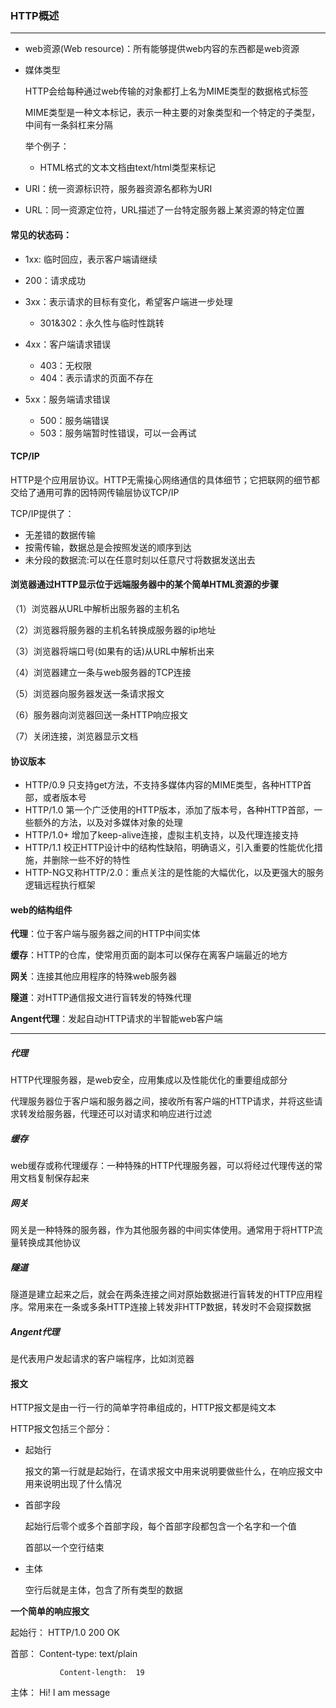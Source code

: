 ### HTTP概述

---

+ web资源(Web resource)：所有能够提供web内容的东西都是web资源

+ 媒体类型

  HTTP会给每种通过web传输的对象都打上名为MIME类型的数据格式标签

  MIME类型是一种文本标记，表示一种主要的对象类型和一个特定的子类型，中间有一条斜杠来分隔

  举个例子：

  + HTML格式的文本文档由text/html类型来标记

+ URI：统一资源标识符，服务器资源名都称为URI

+ URL：同一资源定位符，URL描述了一台特定服务器上某资源的特定位置



#### 常见的状态码：

+ 1xx:	临时回应，表示客户端请继续

+ 200：请求成功
+ 3xx：表示请求的目标有变化，希望客户端进一步处理
  + 301&302：永久性与临时性跳转
+ 4xx：客户端请求错误
  + 403：无权限
  + 404：表示请求的页面不存在
+ 5xx：服务端请求错误
  + 500：服务端错误
  + 503：服务端暂时性错误，可以一会再试



#### TCP/IP

HTTP是个应用层协议。HTTP无需操心网络通信的具体细节；它把联网的细节都交给了通用可靠的因特网传输层协议TCP/IP

TCP/IP提供了：

+ 无差错的数据传输
+ 按需传输，数据总是会按照发送的顺序到达
+ 未分段的数据流:可以在任意时刻以任意尺寸将数据发送出去



#### 浏览器通过HTTP显示位于远端服务器中的某个简单HTML资源的步骤

（1）浏览器从URL中解析出服务器的主机名

（2）浏览器将服务器的主机名转换成服务器的ip地址

（3）浏览器将端口号(如果有的话)从URL中解析出来

（4）浏览器建立一条与web服务器的TCP连接

（5）浏览器向服务器发送一条请求报文

（6）服务器向浏览器回送一条HTTP响应报文

（7）关闭连接，浏览器显示文档



#### 协议版本

+ HTTP/0.9  只支持get方法，不支持多媒体内容的MIME类型，各种HTTP首部，或者版本号
+ HTTP/1.0  第一个广泛使用的HTTP版本，添加了版本号，各种HTTP首部，一些额外的方法，以及对多媒体对象的处理
+ HTTP/1.0+ 增加了keep-alive连接，虚拟主机支持，以及代理连接支持
+ HTTP/1.1  校正HTTP设计中的结构性缺陷，明确语义，引入重要的性能优化措施，并删除一些不好的特性
+ HTTP-NG又称HTTP/2.0：重点关注的是性能的大幅优化，以及更强大的服务逻辑远程执行框架



#### web的结构组件

**代理**：位于客户端与服务器之间的HTTP中间实体

**缓存**：HTTP的仓库，使常用页面的副本可以保存在离客户端最近的地方

**网关**：连接其他应用程序的特殊web服务器

**隧道**：对HTTP通信报文进行盲转发的特殊代理

**Angent代理**：发起自动HTTP请求的半智能web客户端

---

##### 代理

HTTP代理服务器，是web安全，应用集成以及性能优化的重要组成部分

代理服务器位于客户端和服务器之间，接收所有客户端的HTTP请求，并将这些请求转发给服务器，代理还可以对请求和响应进行过滤

##### 缓存

web缓存或称代理缓存：一种特殊的HTTP代理服务器，可以将经过代理传送的常用文档复制保存起来

##### 网关

网关是一种特殊的服务器，作为其他服务器的中间实体使用。通常用于将HTTP流量转换成其他协议

##### 隧道

隧道是建立起来之后，就会在两条连接之间对原始数据进行盲转发的HTTP应用程序。常用来在一条或多条HTTP连接上转发非HTTP数据，转发时不会窥探数据

##### Angent代理

是代表用户发起请求的客户端程序，比如浏览器



#### 报文

HTTP报文是由一行一行的简单字符串组成的，HTTP报文都是纯文本

HTTP报文包括三个部分：

+ 起始行

  报文的第一行就是起始行，在请求报文中用来说明要做些什么，在响应报文中用来说明出现了什么情况

+ 首部字段

  起始行后零个或多个首部字段，每个首部字段都包含一个名字和一个值

  首部以一个空行结束

+ 主体

  空行后就是主体，包含了所有类型的数据

**一个简单的响应报文**

起始行：  HTTP/1.0   200  OK

首部：	  Content-type:	text/plain

 			   Content-length:	19



主体：	   Hi! I am message

